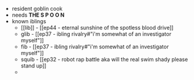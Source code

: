 - resident goblin cook
- needs **THE S P O O N**
- known iblings
	- [[lib]] - [[ep44 - eternal sunshine of the spotless blood drive]]
	- glib - [[ep37 - ibling rivalry#"i'm somewhat of an investigator myself"]]
	- fib - [[ep37 - ibling rivalry#"i'm somewhat of an investigator myself"]]
	- squib - [[ep32 - robot rap battle aka will the real swim shady please stand up]]
	- 